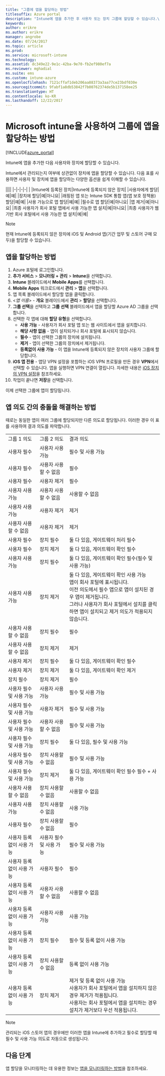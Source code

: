 ```yaml
---
title: "그룹에 앱을 할당하는 방법"
titlesuffix: Azure portal
description: "Intune에 앱을 추가한 후 사용자 또는 장치 그룹에 할당할 수 있습니다.\""
keywords: 
author: erikre
ms.author: erikre
manager: angrobe
ms.date: 07/24/2017
ms.topic: article
ms.prod: 
ms.service: microsoft-intune
ms.technology: 
ms.assetid: dc349e22-9e1c-42ba-9e70-fb2ef980ef7a
ms.reviewer: mghadial
ms.suite: ems
ms.custom: intune-azure
ms.openlocfilehash: 7121cffaf1deb206aa88373a3aa77ce23bdf030e
ms.sourcegitcommit: 9fabf1a8db53842f7b00762374de5b137158ee25
ms.translationtype: HT
ms.contentlocale: ko-KR
ms.lasthandoff: 12/22/2017
---
```

# <a name="how-to-assign-apps-to-groups-with-microsoft-intune"></a>Microsoft intune을 사용하여 그룹에 앱을 할당하는 방법

[!INCLUDE[azure_portal](./includes/azure_portal.md)]

Intune에 앱을 추가한 다음 사용자와 장치에 할당할 수 있습니다.

Intune에서 관리되는지 여부에 상관없이 장치에 앱을 할당할 수 있습니다. 다음 표를 사용하면 사용자 및 장치에 앱을 할당하는 다양한 옵션을 쉽게 이해할 수 있습니다.

||||
|-|-|-|-|
|&nbsp;|Intune에 등록된 장치|Intune에 등록되지 않은 장치|
|사용자에게 할당|예|예|
|장치에 할당|예|아니요|
|래핑된 앱 또는 Intune SDK 통합 앱(앱 보호 정책용) 할당|예|예|
|사용 가능으로 앱 할당|예|예|
|필수로 앱 할당|예|아니요|
|앱 제거|예|아니요|
|최종 사용자가 회사 포털 앱에서 사용 가능한 앱 설치|예|아니요|
|최종 사용자가 웹 기반 회사 포털에서 사용 가능한 앱 설치|예|예|

> [!NOTE]
> 현재 Intune에 등록되지 않은 장치에 iOS 및 Android 앱(기간 업무 및 스토어 구매 모두)을 할당할 수 있습니다.

## <a name="how-to-assign-an-app"></a>앱을 할당하는 방법

1. Azure 포털에 로그인합니다.
2. **추가 서비스** > **모니터링 + 관리** > **Intune**을 선택합니다.
3. **Intune** 블레이드에서 **Mobile Apps**를 선택합니다.
1. **Mobile Apps** 워크로드에서 **관리** > **앱**을 선택합니다.
2. 앱 목록 블레이드에서 할당할 앱을 클릭합니다.
3. <*앱 이름*> - **개요** 블레이드에서 **관리** > **할당**을 선택합니다.
4. **그룹 선택**을 선택하고 **그룹 선택** 블레이드에서 앱을 할당할 Azure AD 그룹을 선택합니다.
5. 선택한 각 앱에 대해 **할당 유형**을 선택합니다.
    - **사용 가능** - 사용자가 회사 포털 앱 또는 웹 사이트에서 앱을 설치합니다.
    - **해당 사항 없음** - 앱이 설치되거나 회사 포털에 표시되지 않습니다.
    - **필수** - 앱이 선택한 그룹의 장치에 설치됩니다.
    - **제거** - 앱이 선택한 그룹의 장치에서 제거됩니다.
    - **등록없이 사용 가능** - 이 앱을 Intune에 등록되지 않은 장치의 사용자 그룹에 할당합니다.
6. **iOS 앱 전용** - 앱당 VPN 설정을 포함하는 iOS VPN 프로필을 만든 경우 **VPN**에서 선택할 수 있습니다. 앱을 실행하면 VPN 연결이 열립니다. 자세한 내용은 [iOS 장치의 VPN 설정](vpn-settings-ios.md)을 참조하세요.
6. 작업이 끝나면 **저장**을 선택합니다.

이제 선택한 그룹에 앱이 할당됩니다.

## <a name="how-conflicts-between-app-intents-are-resolved"></a>앱 의도 간의 충돌을 해결하는 방법

때로는 동일한 앱이 여러 그룹에 할당되지만 다른 의도로 할당됩니다. 이러한 경우 이 표를 사용하여 결과 의도를 파악합니다.

||||
|-|-|-|
|그룹 1 의도|그룹 2 의도|결과 의도|
|사용자 필수|사용자 사용 가능|필수 및 사용 가능|
|사용자 필수|사용자 사용할 수 없음|필수|
|사용자 필수|사용자 제거|필수|
|사용자 사용 가능|사용자 사용할 수 없음|사용할 수 없음|
|사용자 사용 가능|사용자 제거|제거|
|사용자 사용할 수 없음|사용자 제거|제거
|사용자 필수|장치 필수|둘 다 있음, 게이트웨이 처리 필수 
|사용자 필수|장치 제거|둘 다 있음, 게이트웨이 확인 필수 
|사용자 사용 가능|장치 필수|둘 다 있음, 게이트웨이 확인 필수(필수 및 사용 가능)
|사용자 사용 가능|장치 제거|둘 다 있음, 게이트웨이 확인 사용 가능<br>앱이 회사 포털에 표시됩니다.<br>이전 의도에서 필수 앱으로 앱이 설치된 경우 앱이 제거됩니다.<br>그러나 사용자가 회사 포털에서 설치를 클릭하면 앱이 설치되고 제거 의도가 적용되지 않습니다.|
|사용자 사용할 수 없음|장치 필수|필수|
|사용자 사용할 수 없음|장치 제거|제거|
|사용자 제거|장치 필수|둘 다 있음, 게이트웨이 확인 필수|
|사용자 제거|장치 제거|둘 다 있음, 게이트웨이 확인 제거|
|장치 필수|장치 제거|필수|
|사용자 필수 및 사용 가능|사용자 사용 가능|필수 및 사용 가능|
|사용자 필수 및 사용 가능|사용자 제거|필수 및 사용 가능|
|사용자 필수 및 사용 가능|사용자 사용할 수 없음|필수 및 사용 가능|
|사용자 필수 및 사용 가능|장치 필수|둘 다 있음, 필수 및 사용 가능
|사용자 필수 및 사용 가능|장치 사용할 수 없음|필수 및 사용 가능|
|사용자 필수 및 사용 가능|장치 제거|둘 다 있음, 게이트웨이 확인 필수 필수 + 사용 가능
|사용자 사용할 수 없음|장치 사용할 수 없음|사용할 수 없음|
|사용자 사용 가능|장치 사용할 수 없음|사용 가능|
|사용자 필수|장치 사용할 수 없음|필수|
|사용자 등록 없이 사용 가능|사용자 필수 및 사용 가능|필수 및 사용 가능
|사용자 등록 없이 사용 가능|사용자 필수|필수
|사용자 등록 없이 사용 가능|사용자 사용할 수 없음|사용할 수 없음
|사용자 등록 없이 사용 가능|사용자 사용 가능|사용 가능|
|사용자 등록 없이 사용 가능|장치 필수|필수 및 등록 없이 사용 가능|
|사용자 등록 없이 사용 가능|장치 사용할 수 없음|등록 없이 사용 가능|
|사용자 등록 없이 사용 가능|장치 제거|제거 및 등록 없이 사용 가능<br>사용자가 회사 포털에서 앱을 설치하지 않은 경우 제거가 적용됩니다.<br>사용자는 회사 포털에서 앱을 설치하는 경우 설치가 제거보다 우선 적용됩니다.|

>[!NOTE]
>관리되는 iOS 스토어 앱의 경우에만 이러한 앱을 Intune에 추가하고 필수로 할당할 때 필수 및 사용 가능 의도로 자동으로 생성됩니다.

## <a name="next-steps"></a>다음 단계

앱 할당을 모니터링하는 데 유용한 정보는 [앱을 모니터링하는 방법](apps-monitor.md)을 참조하세요.
